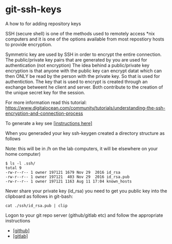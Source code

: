 # git-ssh-keys
A how to for adding repository keys

SSH (secure shell) is  one of the methods used to remotely access *nix computers and it is one of the options available from  most 
repostiory hosts to provide encryption. 

Symmetric key are used by SSH in order to encrypt the entire connection. The public/private key pairs that are generated by you are used 
for authentication (not encryption) The idea behind a public/private key encryption is that anyone with the public key can encrypt datat 
which can then ONLY be read by the person with the private key. So that is used for authentiction.
The key that is used to encrypt is created through an exchange betweent he client and server.  Both contribute to the creation of the 
unique secret key for the session.  

For more information read this tutorial: https://www.digitalocean.com/community/tutorials/understanding-the-ssh-encryption-and-connection-process

To generate a key see [[instructions here]](keygen.md) 

When you generaded your key ssh-keygen created a directory structure as follows

Note: this will be in /h on the lab computers, it will be elsewhere on your home computer)

``` {.bash}
$ ls -l .ssh/
total 9
-rw-r--r-- 1 owner 197121 1679 Nov 29  2016 id_rsa
-rw-r--r-- 1 owner 197121  403 Nov 29  2016 id_rsa.pub
-rw-r--r-- 1 owner 197121 1163 Aug 11 17:04 known_hosts
```

Never share your private key (id_rsa) you need to get you public key into the clipboard as follows in git-bash:

``` {.bash}
cat ./ssh/id_rsa.pub | clip
```

Logon to your git repo server (github/gitlab etc) and follow the appropriate instructions

* [[github]](https://help.github.com/articles/adding-a-new-ssh-key-to-your-github-account/)
* [[gitlab]](gitlab-add-key.md)

